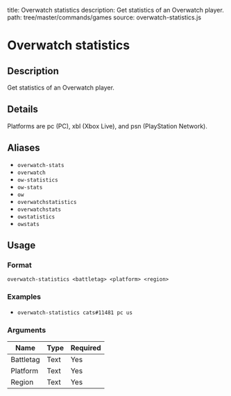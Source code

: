 title: Overwatch statistics
description: Get statistics of an Overwatch player.
path: tree/master/commands/games
source: overwatch-statistics.js

# Overwatch statistics

## Description

Get statistics of an Overwatch player.

## Details

Platforms are pc (PC), xbl (Xbox Live), and psn (PlayStation Network).

## Aliases

* `overwatch-stats`
* `overwatch`
* `ow-statistics`
* `ow-stats`
* `ow`
* `overwatchstatistics`
* `overwatchstats`
* `owstatistics`
* `owstats`

## Usage

### Format

`overwatch-statistics <battletag> <platform> <region>`

### Examples

* `overwatch-statistics cats#11481 pc us`

### Arguments

| Name      | Type   | Required |
|-----------|--------|----------|
| Battletag | Text   | Yes      |
| Platform  | Text   | Yes      |
| Region    | Text   | Yes      |
